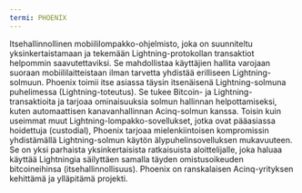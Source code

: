 ```yaml
---
termi: PHOENIX
---
```


Itsehallinnollinen mobiililompakko-ohjelmisto, joka on suunniteltu yksinkertaistamaan ja tekemään Lightning-protokollan transaktiot helpommin saavutettaviksi. Se mahdollistaa käyttäjien hallita varojaan suoraan mobiililaitteistaan ilman tarvetta yhdistää erilliseen Lightning-solmuun. Phoenix toimii itse asiassa täysin itsenäisenä Lightning-solmuna puhelimessa (Lightning-toteutus). Se tukee Bitcoin- ja Lightning-transaktioita ja tarjoaa ominaisuuksia solmun hallinnan helpottamiseksi, kuten automaattisen kanavanhallinnan Acinq-solmun kanssa. Toisin kuin useimmat muut Lightning-lompakko-sovellukset, jotka ovat pääasiassa hoidettuja (custodial), Phoenix tarjoaa mielenkiintoisen kompromissin yhdistämällä Lightning-solmun käytön älypuhelinsovelluksen mukavuuteen. Se on yksi parhaista yksinkertaisista ratkaisuista aloittelijalle, joka haluaa käyttää Lightningia säilyttäen samalla täyden omistusoikeuden bitcoineihinsa (itsehallinnollisuus). Phoenix on ranskalaisen Acinq-yrityksen kehittämä ja ylläpitämä projekti.